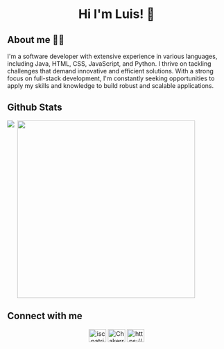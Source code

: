 <h1 align="center"> Hi I'm Luis! 👋 </h1>

## About me 👨‍🚀
I'm a software developer with extensive experience in various languages, including Java, HTML, CSS, JavaScript, and Python. I thrive on tackling challenges that demand innovative and efficient solutions. With a strong focus on full-stack development, I'm constantly seeking opportunities to apply my skills and knowledge to build robust and scalable applications.



## Github Stats
<p> <img align = "left" src="https://github-readme-stats.vercel.app/api/top-langs/?username=Chakerr&theme=nord&show_icons=true&hide_border=true&layout=compact" /p>
<p> &nbsp;<img align = "center" src="https://github-readme-stats.vercel.app/api?username=Chakerr&theme=nord&show_icons=true&hide_border=true&count_private=false" width="410"/p>

## Connect with me

<p align="center">  
<a href="https://linkedin.com/in/Luis-Gabriel-Romero-Castr0" target="blank"><img align="center" src="https://www.svgrepo.com/show/448234/linkedin.svg" alt="iscpatricio92" height="30" width="40" /></a>
<a href="mailTo:luisgas012@gmail.com" target="blank"> <img align="center" src="https://www.svgrepo.com/show/349378/gmail.svg" alt="Chakerr" height="30" width="40" /></a>
<a href="https://github.com/Chakerr" target="blank"> <img align="center" alt="https://github.com/Chakerr" src="https://www.svgrepo.com/show/512317/github-142.svg" height="30" width="40" /></a>
</p>
